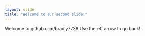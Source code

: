 ```yaml
---
layout: slide
title: "Welcome to our second slide!"
---
```

Welcome to github.com/bradly7738
Use the left arrow to go back!
